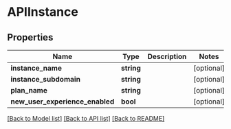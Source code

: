 # APIInstance

## Properties
Name | Type | Description | Notes
------------ | ------------- | ------------- | -------------
**instance_name** | **string** |  | [optional] 
**instance_subdomain** | **string** |  | [optional] 
**plan_name** | **string** |  | [optional] 
**new_user_experience_enabled** | **bool** |  | [optional] 

[[Back to Model list]](../README.md#documentation-for-models) [[Back to API list]](../README.md#documentation-for-api-endpoints) [[Back to README]](../README.md)


